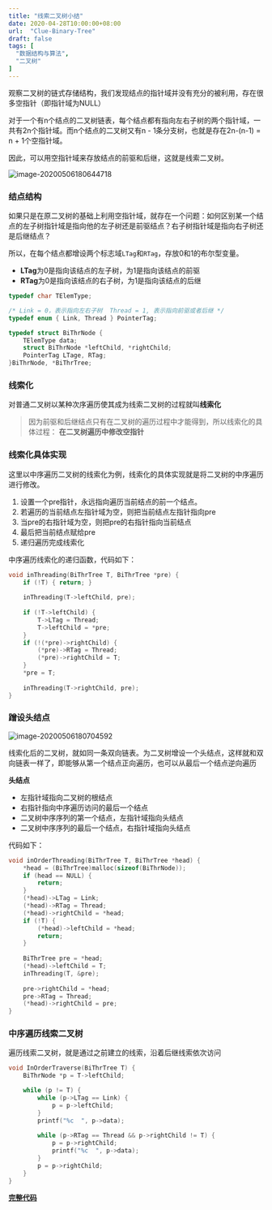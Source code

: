 ```yaml
---
title: "线索二叉树小结"
date: 2020-04-28T10:00:00+08:00
url:  "Clue-Binary-Tree"
draft: false
tags: [
  "数据结构与算法",
  "二叉树"
]
---
```


观察二叉树的链式存储结构，我们发现结点的指针域并没有充分的被利用，存在很多空指针（即指针域为NULL）

对于一个有n个结点的二叉树链表，每个结点都有指向左右子树的两个指针域，一共有2n个指针域。而n个结点的二叉树又有n - 1条分支树，也就是存在2n-(n-1) = n + 1个空指针域。

因此，可以用空指针域来存放结点的前驱和后继，这就是线索二叉树。

![image-20200506180644718](https://w-md.imzsy.design/image-20200506180644718.png)

### 结点结构

如果只是在原二叉树的基础上利用空指针域，就存在一个问题：如何区别某一个结点的左子树指针域是指向他的左子树还是前驱结点？右子树指针域是指向右子树还是后继结点？

所以，在每个结点都增设两个标志域`LTag`和`RTag`，存放0和1的布尔型变量。

* **LTag**为0是指向该结点的左子树，为1是指向该结点的前驱
* **RTag**为0是指向该结点的右子树，为1是指向该结点的后继

```c
typedef char TElemType;

/* Link = 0，表示指向左右子树  Thread = 1, 表示指向前驱或者后继 */
typedef enum { Link, Thread } PointerTag;

typedef struct BiThrNode {
    TElemType data;
    struct BiThrNode *leftChild, *rightChild;
    PointerTag LTage, RTag;
}BiThrNode, *BiThrTree;
```

### 线索化

对普通二叉树以某种次序遍历使其成为线索二叉树的过程就叫**线索化**

> 因为前驱和后继结点只有在二叉树的遍历过程中才能得到，所以线索化的具体过程：
> **在二叉树遍历中修改空指针**

### 线索化具体实现

这里以中序遍历二叉树的线索化为例，线索化的具体实现就是将二叉树的中序遍历进行修改。

1. 设置一个pre指针，永远指向遍历当前结点的前一个结点。
2. 若遍历的当前结点左指针域为空，则把当前结点左指针指向pre
3. 当pre的右指针域为空，则把pre的右指针指向当前结点
4. 最后把当前结点赋给pre
5. 递归遍历完成线索化

中序遍历线索化的递归函数，代码如下：

```c
void inThreading(BiThrTree T, BiThrTree *pre) {
    if (!T) { return; }
    
    inThreading(T->leftChild, pre);
    
    if (!T->leftChild) {
        T->LTag = Thread;
        T->leftChild = *pre;
    }
    if (!(*pre)->rightChild) {
        (*pre)->RTag = Thread;
        (*pre)->rightChild = T;
    }
    *pre = T;
    
    inThreading(T->rightChild, pre);
}
```

### 蹭设头结点

![image-20200506180704592](https://w-md.imzsy.design/image-20200506180704592.png)

线索化后的二叉树，就如同一条双向链表。为二叉树增设一个头结点，这样就和双向链表一样了，即能够从第一个结点正向遍历，也可以从最后一个结点逆向遍历

**头结点**

* 左指针域指向二叉树的根结点
* 右指针指向中序遍历访问的最后一个结点
* 二叉树中序序列的第一个结点，左指针域指向头结点
* 二叉树中序序列的最后一个结点，右指针域指向头结点

代码如下：

```c
void inOrderThreading(BiThrTree T, BiThrTree *head) {
    *head = (BiThrTree)malloc(sizeof(BiThrNode));
    if (head == NULL) {
        return;
    }
    (*head)->LTag = Link;
    (*head)->RTag = Thread;
    (*head)->rightChild = *head;
    if (!T) {
        (*head)->leftChild = *head;
        return;
    }
    
    BiThrTree pre = *head;
    (*head)->leftChild = T;
    inThreading(T, &pre);
    
    pre->rightChild = *head;
    pre->RTag = Thread;
    (*head)->rightChild = pre;
}
```

### 中序遍历线索二叉树

遍历线索二叉树，就是通过之前建立的线索，沿着后继线索依次访问

```c
void InOrderTraverse(BiThrTree T) {
    BiThrNode *p = T->leftChild;

    while (p != T) {
        while (p->LTag == Link) {
            p = p->leftChild;
        }
        printf("%c  ", p->data);
        
        while (p->RTag == Thread && p->rightChild != T) {
            p = p->rightChild;
            printf("%c  ", p->data);
        }
        p = p->rightChild;
    }
}
```

[**完整代码**](https://github.com/dev-jw/data-structure-tree)

